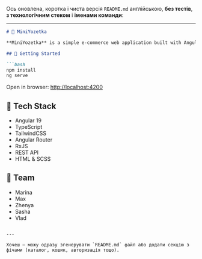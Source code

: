 Ось оновлена, коротка і чиста версія `README.md` англійською, **без тестів**, **з технологічним стеком** і **іменами команди**:

---

````markdown
# 🛒 MiniYozetka

**MiniYozetka** is a simple e-commerce web application built with Angular for learning purposes.

## 🚀 Getting Started

```bash
npm install
ng serve
````

Open in browser: [http://localhost:4200](http://localhost:4200)

## 🧱 Tech Stack

* Angular 19
* TypeScript
* TailwindCSS
* Angular Router
* RxJS
* REST API
* HTML & SCSS

## 👥 Team

* Marina
* Max
* Zhenya
* Sasha
* Vlad

```

---

Хочеш — можу одразу згенерувати `README.md` файл або додати секцію з фічами (каталог, кошик, авторизація тощо).
```
